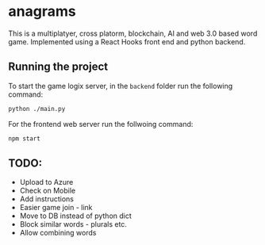 # anagrams
This is a multiplatyer, cross platorm, blockchain, AI and web 3.0 based word game.
Implemented using a React Hooks front end and python backend.

## Running the project
To start the game logix server, in the  `backend` folder run the following command:
```sh
python ./main.py
```
For the frontend web server run the follwoing command:
```sh
npm start
```

## TODO:
* Upload to Azure
* Check on Mobile
* Add instructions
* Easier game join - link
* Move to DB instead of python dict
* Block similar words - plurals etc.
* Allow combining words

